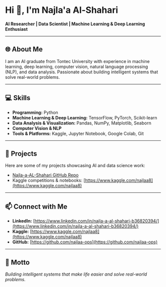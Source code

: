 # Hi 👋, I'm Najla'a Al-Shahari

**AI Researcher | Data Scientist | Machine Learning & Deep Learning Enthusiast**

---

## 🌐 About Me
I am an AI graduate from Tontec University with experience in machine learning, deep learning, computer vision, natural language processing (NLP), and data analysis. Passionate about building intelligent systems that solve real-world problems.

---

## 💻 Skills
- **Programming:** Python  
- **Machine Learning & Deep Learning:** TensorFlow, PyTorch, Scikit-learn  
- **Data Analysis & Visualization:** Pandas, NumPy, Matplotlib, Seaborn  
- **Computer Vision & NLP**  
- **Tools & Platforms:** Kaggle, Jupyter Notebook, Google Colab, Git  

---

## 📂 Projects
Here are some of my projects showcasing AI and data science work:  
- [Najla-a-AL-Shahari GitHub Repo](https://github.com/najlaa-ops/Najla-a-AL-Shahari)  
- Kaggle competitions & notebooks: [https://www.kaggle.com/najlaa8](https://www.kaggle.com/najlaa8)  

---

## 📫 Connect with Me
- **LinkedIn:** [https://www.linkedin.com/in/najla-a-al-shahari-b36820394/](https://www.linkedin.com/in/najla-a-al-shahari-b36820394/)  
- **Kaggle:** [https://www.kaggle.com/najlaa8](https://www.kaggle.com/najlaa8)  
- **GitHub:** [https://github.com/najlaa-ops](https://github.com/najlaa-ops)  

---

## 🌟 Motto
*Building intelligent systems that make life easier and solve real-world problems.*


